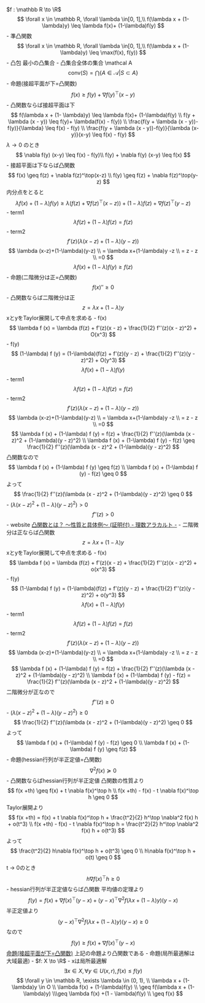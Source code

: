 $f : \mathbb R \to \R$ 
            $$
            \forall x \in \mathbb R, \forall \lambda \in[0, 1],\\ f(\lambda x + (1- \lambda)y) \leq \lambda f(x)+ (1-\lambda)f(y)
            $$
            - 準凸関数
                $$
                \forall x \in \mathbb R, \forall \lambda \in[0, 1],\\ f(\lambda x + (1- \lambda)y) \leq \max(f(x), f(y))
                $$
            - 凸包
                最小の凸集合
                - 凸集合全体の集合 \mathcal A
                $$
                \text{conv}(S) = \bigcap\{A \in \mathcal A| S \subset A \}
                $$
            - 命題(接超平面が下=凸関数)
                $$
                f(x) \geq f(y) + \nabla f(y)^\top(x-y)
                $$
                - 凸関数ならば接超平面は下
                    $$
                    f(\lambda x + (1- \lambda)y) \leq \lambda f(x)+ (1-\lambda)f(y) 
                    \\
                    f(y + \lambda (x - y)) \leq f(y)+ \lambda(f(x) - f(y)) \\
                    \frac{f(y + \lambda (x - y))-f(y)}{\lambda}
                    \leq f(x) - f(y)
                    \\
                    \frac{f(y + \lambda (x - y))-f(y)}{\lambda (x-y)}(x-y) 
                    \leq f(x) - f(y)
                    $$
                    $\lambda \to 0$ のとき
                    $$
                    \nabla f(y) (x-y) \leq f(x) - f(y)\\
                    f(y) + \nabla f(y) (x-y) \leq f(x)
                    $$
                - 接超平面は下ならば凸関数
                    $$
                    f(x) \geq f(z) + \nabla f(z)^\top(x-z) 
                    \\
                    f(y) \geq f(z) + \nabla f(z)^\top(y-z)
                    $$
                    内分点をとると
                    $$
                    \lambda f(x) + (1-\lambda) f(y) \geq\lambda(f(z) + \nabla f(z)^\top(x-z)) + (1-\lambda)f(z) + \nabla f(z)^\top(y-z)
                    $$
                    - term1
                        $$
                        \lambda f(z) + (1-\lambda) f(z) = f(z)
                        $$
                    - term2
                        $$
                        f'(z)(\lambda (x-z)+(1-\lambda)(y-z))
                        $$
                        $$
                        \lambda (x-z)+(1-\lambda)(y-z) \\
                        = \lambda x+(1-\lambda)y -z \\
                        = z - z \\
                        =0 
                        $$
                    $$
                    \lambda f(x) + (1-\lambda) f(y) \geq f(z)
                    $$
            - 命題(二階微分は正=凸関数)
                $$
                f(x)'' \geq 0
                $$
                - 凸関数ならば二階微分は正
                    $$
                    z = \lambda x + (1-\lambda)y
                    $$
                    xとyをTaylor展開して中点を求める
                    - f(x)
                        $$
                        \lambda f (x) = \lambda (f(z) + f'(z)(x - z) + \frac{1}{2} f''(z)(x - z)^2) + O(x^3)
                        $$
                    - f(y)
                        $$
                        (1-\lambda) f (y) = (1-\lambda)(f(z) + f'(z)(y - z) + \frac{1}{2} f''(z)(y - z)^2) + O(y^3)
                        $$
                    $$
                    \lambda f (x) + (1-\lambda) f (y)
                    $$
                    - term1
                        $$
                        \lambda f(z) + (1-\lambda) f(z) = f(z)
                        $$
                    - term2
                        $$
                        f'(z)(\lambda (x-z)+(1-\lambda)(y-z))
                        $$
                        $$
                        \lambda (x-z)+(1-\lambda)(y-z) \\
                        = \lambda x+(1-\lambda)y -z \\
                        = z - z \\
                        =0 
                        $$
                    $$
                    \lambda f (x) + (1-\lambda) f (y) = f(z) + \frac{1}{2} f''(z)(\lambda (x - z)^2 + (1-\lambda)(y - z)^2) \\
                    \lambda f (x) + (1-\lambda) f (y) - f(z) \geq \frac{1}{2} f''(z)(\lambda (x - z)^2 + (1-\lambda)(y - z)^2)
                    $$
                    凸関数なので
                    $$
                    \lambda f (x) + (1-\lambda) f (y)  \geq f(z) \\
                    \lambda f (x) + (1-\lambda) f (y)  - f(z) \geq 0
                    $$
                    よって
                    $$
                    \frac{1}{2} f''(z)(\lambda (x - z)^2 + (1-\lambda)(y - z)^2) \geq 0
                    $$
                    - $(\lambda (x - z)^2 + (1-\lambda)(y - z)^2)  > 0$
                    $$
                    f''(z) > 0
                    $$
                    - website
                        [凸関数とは？ ～性質と具体例～ (証明付) - 理数アラカルト -](https://risalc.info/src/convex-concave-function.html)
                - 二階微分は正ならば凸関数
                    $$
                    z = \lambda x + (1-\lambda)y
                    $$
                    xとyをTaylor展開して中点を求める
                    - f(x)
                        $$
                        \lambda f (x) = \lambda (f(z) + f'(z)(x - z) + \frac{1}{2} f''(z)(x - z)^2) + o(x^3)
                        $$
                    - f(y)
                        $$
                        (1-\lambda) f (y) = (1-\lambda)(f(z) + f'(z)(y - z) + \frac{1}{2} f''(z)(y - z)^2) + o(y^3)
                        $$
                    $$
                    \lambda f (x) + (1-\lambda) f (y)
                    $$
                    - term1
                        $$
                        \lambda f(z) + (1-\lambda) f(z) = f(z)
                        $$
                    - term2
                        $$
                        f'(z)(\lambda (x-z)+(1-\lambda)(y-z))
                        $$
                        $$
                        \lambda (x-z)+(1-\lambda)(y-z) \\
                        = \lambda x+(1-\lambda)y -z \\
                        = z - z \\
                        =0 
                        $$
                    $$
                    \lambda f (x) + (1-\lambda) f (y) = f(z) + \frac{1}{2} f''(z)(\lambda (x - z)^2 + (1-\lambda)(y - z)^2) \\
                    \lambda f (x) + (1-\lambda) f (y) - f(z) = \frac{1}{2} f''(z)(\lambda (x - z)^2 + (1-\lambda)(y - z)^2)
                    $$
                    二階微分が正なので
                    $$
                    f''(z) \geq 0
                    $$
                    - $(\lambda (x - z)^2 + (1-\lambda)(y - z)^2) \geq 0$
                    $$
                    \frac{1}{2} f''(z)(\lambda (x - z)^2 + (1-\lambda)(y - z)^2) \geq 0
                    $$
                    よって
                    $$
                    \lambda f (x) + (1-\lambda) f (y)  - f(z) \geq 0 \\
                    \lambda f (x) + (1-\lambda) f (y)  \geq f(z) 
                    $$
            - 命題(hessian行列が半正定値=凸関数)
                $$
                \nabla^2 f(x) \succeq 0
                $$
                - 凸関数ならばhessian行列が半正定値
                    凸関数の性質より
                    $$
                    f(x +th) \geq f(x) + t \nabla f(x)^\top h
                    \\
                    f(x +th) - f(x) - t \nabla f(x)^\top h \geq 0
                    $$
                    Taylor展開より
                    $$
                    f(x +th) = f(x) + t \nabla f(x)^\top h + \frac{t^2}{2} h^\top \nabla^2 f(x) h + o(t^3)
                    \\
                    f(x +th) - f(x) - t \nabla f(x)^\top h = \frac{t^2}{2} h^\top \nabla^2 f(x) h + o(t^3)
                    $$
                    よって
                    $$
                    \frac{t^2}{2} h\nabla f(x)^\top h + o(t^3) \geq 0 
                    \\
                    h\nabla f(x)^\top h + o(t) \geq 0
                    $$
                    t → 0のとき
                    $$
                    h\nabla f(x)^\top h \geq 0
                    $$
                - hessian行列が半正定値ならば凸関数
                    平均値の定理より
                    $$
                    f(y) = f(x) + \nabla f(x)^\top(y-x) + (y-x)^\top\nabla^2 f(\lambda x + (1-\lambda)y) (y-x)
                    $$
                    半正定値より
                    $$
                    (y-x)^\top\nabla^2 f(\lambda x + (1-\lambda)y) (y-x) \geq 0
                    $$
                    なので
                    $$
                    f(y) \geq f(x) + \nabla f(x)^\top (y-x)
                    $$
                    [命題(接超平面が下=凸関数)](https://www.notion.so/224ec42dd04b806198cde2e6cc876b66?pvs=21) 
                    上記の命題より凸関数である
            - 命題(局所最適解は大域最適)
                - $f: X \to \R$
                - xは局所最適解
                    $$
                    \exists x \in X, \forall y \in U(x,r), f(x) \leq f(y)
                    $$
                $$
                \forall y \in \mathbb R, \exists \lambda \in (0, 1), \\ 
                \lambda x + (1-\lambda)y \in O \\
                \lambda f(x) + (1-\lambda)f(y) \\ \geq f(\lambda x + (1-\lambda)y) \\\geq \lambda f(x) +(1 - \lambda)f(y) \\
                \geq f(x)
                $$